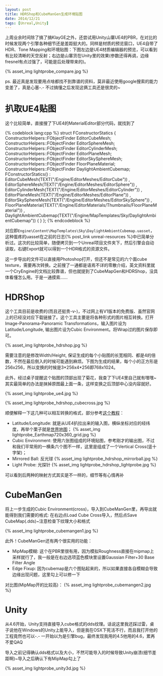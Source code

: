 ```yaml
---
layout: post
title: HDRShop和CubeManGen生成环境贴图
date: 2014/12/21
tags: [Unreal,Unity]
---
```


上周业余时间除了搞了搞KlayGE之外，还尝试用Unity山寨UE4的PBR，在对比的时候发现两个引擎各种细节还是差距挺大的。同样是材质的预览窗口，UE4自带了HDR、Tone Mapping和环境贴图：下图左边是UE4材质编辑器的预览，可以看到有比较清晰的天空反射；右边是山寨货在Unity里的效果(参数还得再调，边缘fresnel有点过强了，可能是后处理带来的)。

<!--more-->

{% asset_img lightprobe_compare.jpg %}

ps. 最近真是发现要用点啥都找不到靠谱的资料，莫非最近使用google搜索的能力变差了，真是心塞-.- 不过搞懂之后发现这俩工具还是很灵的~

# 扒取UE4贴图

这个比较简单，直接搜了下UE4的MaterialEditor部分代码，就找到了

{% codeblock lang:cpp %}
struct FConstructorStatics
{
  ConstructorHelpers::FObjectFinder<UStaticMesh> EditorCubeMesh;
  ConstructorHelpers::FObjectFinder<UStaticMesh> EditorSphereMesh;
  ConstructorHelpers::FObjectFinder<UStaticMesh> EditorCylinderMesh;
  ConstructorHelpers::FObjectFinder<UStaticMesh> EditorPlaneMesh;
  ConstructorHelpers::FObjectFinder<UStaticMesh> EditorSkySphereMesh;
  ConstructorHelpers::FObjectFinder<UMaterial> FloorPlaneMaterial;
  ConstructorHelpers::FObjectFinder<UTextureCube> DaylightAmbientCubemap;
  FConstructorStatics()
    : EditorCubeMesh(TEXT("/Engine/EditorMeshes/EditorCube"))
    , EditorSphereMesh(TEXT("/Engine/EditorMeshes/EditorSphere"))
    , EditorCylinderMesh(TEXT("/Engine/EditorMeshes/EditorCylinder"))
    , EditorPlaneMesh(TEXT("/Engine/EditorMeshes/EditorPlane"))
    , EditorSkySphereMesh(TEXT("/Engine/EditorMeshes/EditorSkySphere"))
    , FloorPlaneMaterial(TEXT("/Engine/EditorMaterials/Thumbnails/FloorPlaneMaterial"))
    , DaylightAmbientCubemap(TEXT("/Engine/MapTemplates/Sky/DaylightAmbientCubemap"))
  {
  }
};
{% endcodeblock %}

对应即`Engine\Content\MapTemplates\Sky\DaylightAmbientCubemap.uasset`，这种蛋疼的uasset在之前的日志{% post_link unreal-resources %}中已简单分析过。这次的比较简单，随便拷贝到一个Unreal项目文件夹下，然后引擎会自动读取，右键Export就可以得到一个HDR格式的资源文件。

这一步导出的文件可以直接用Photoshop打开，但还不是常见的六个面cube texture，需要再次转换。之前搜了一通都是语焉不详的零散介绍，英文资料里就一个CryEngine的文档比较靠谱，但也就提到了CubeMapGen和HDRShop，没具体看懂怎么用。于是一通摸索……

# HDRShop

这个工具目前是收费的(而且还挺贵-v-)，不过网上有V1版本的免费版、虽然官网上的已经没对应下载链接了。这个工具主要是将各种形式的图片相互转换。打开Image-Panorama-Panoramic Transformations，输入图片设为Latitude/Longitude, 输出图片设为Cubic Environment。将Wrap过的图片保存即可。

{% asset_img lightprobe_hdrshop.jpg %}

需要注意的是修改Width/Height, 保证生成的每个小贴图的长宽相同、都是4的倍数，不然在最后倒入的时候可能遇到麻烦。下图为生成的结果，每个小的正方形是256x256，所以变换的时候是3\*256x4\*256即768x1024。

此外，经过桌子提醒这个贴图的顶部出现了菊花，我查了下UE4里自己就有嘿嘿~其实最简单的办法是抹掉原图最上面一条，这样变换之后顶部中心没内容就好。

{% asset_img lightprobe_ue4.jpg %}

{% asset_img lightprobe_hdrshop_cubecross.jpg %}

顺便解释一下这几种可以相互转换的格式，部分参考[这个教程](http://www.cicw.org/bbs/read.php?tid=333&page=2)：

- Latitude/Longitude: 就是从UE4扒拉出来的输入图，横纵坐标对应的经纬度，再举个栗子就是[世界地图](http://en.wikipedia.org/wiki/Geographic_coordinate_system)；
{% asset_img lightprobe_Earthmap720x360_grid.jpg %}
- Cubic Environment: 使用六张图组成的环境贴图，参考刚才的输出图，不过和我们平常用的一横条六个图不一样，这里是组成了一个Vertical Cross(竖十字架)；
- Mirrored Ball: 反光球
{% asset_img lightprobe_hdrshop_mirrorball.jpg %}
- Light Probe: 光探针
{% asset_img lightprobe_hdrshop_lightprobe.jpg %}

可以看到后两种的映射方式其实是不一样的，细节等有心情再补

# CubeManGen

将上一步生成的Cubic Environment(cross)，导入到CubeManGen里，再导出就能得到我们需要的格式: 在右边点Load Cube Cross导入，然后点Save CubeMap(.dds)~注意检查下纹理大小和格式

{% asset_img lightprobe_cubemangen1.jpg %}

此外！CubeManGen还有两个很实用的功能：

- MipMap模糊: 这个在PBR里很有用，因为模拟Roughness直接在mipmap上采样就行了，我一般是在右边选项蓝色模块里设置Gaussian Filter+30 Base Filter Angle
- Edge Fixup: 因为cubemap是六个图贴起来的，所以如果直接各自模糊会导致边缘出现问题，这里勾上可以修一下

对比图(MipMap开的比较高)：
{% asset_img lightprobe_cubemangen2.jpg %}

# Unity

从4.6开始，Unity支持直接导入cube格式的dds纹理。话说这里我还踩过雷，桌子说他在Windows的Unity上能导入，但是我在OSX下死活不行，而且我打开他的工程竟然也可以-.- 一开始以为是引擎bug，最终发现我用的4.5他用的4.6，累再不爱QAQ

导入之前记得确认dds格式以及大小，不然可能导入的时候导致Unity崩溃(细节差距啊)~导入之后确认下有MipMap勾上了

{% asset_img lightprobe_unity3d.jpg %}